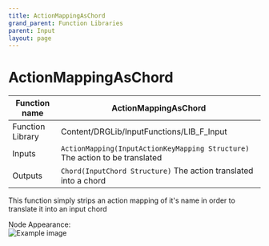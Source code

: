 ```yaml
---
title: ActionMappingAsChord
grand_parent: Function Libraries
parent: Input
layout: page
---
```


# ActionMappingAsChord

| Function name | ActionMappingAsChord |
| --- | --- |
| Function Library | Content/DRGLib/InputFunctions/LIB_F_Input |
| Inputs | `ActionMapping(InputActionKeyMapping Structure)` The action to be translated |
| Outputs | `Chord(InputChord Structure)` The action translated into a chord |

This function simply strips an action mapping of it's name in order to translate it into an input chord

Node Appearance:  
![Example image](/DRGLib/Media/FullDocs/FunctionLibs/Input/ActionMappingAsChordImage.png)
